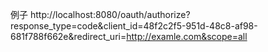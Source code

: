例子
http://localhost:8080/oauth/authorize?response_type=code&client_id=48f2c2f5-951d-48c8-af98-681f788f662e&redirect_uri=http://examle.com&scope=all
